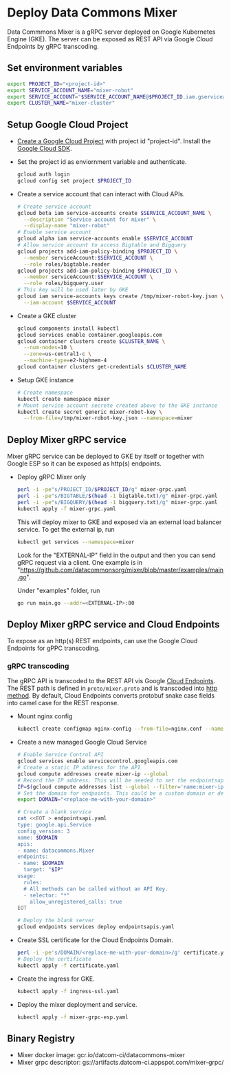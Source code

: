 # Deploy Data Commons Mixer

Data Commmons Mixer is a gRPC server deployed on Google Kubernetes Engine (GKE).
The server can be exposed as REST API via Google Cloud Endpoints by gRPC transcoding.

## Set environment variables

```bash
export PROJECT_ID="<project-id>"
export SERVICE_ACCOUNT_NAME="mixer-robot"
export SERVICE_ACCOUNT="$SERVICE_ACCOUNT_NAME@$PROJECT_ID.iam.gserviceaccount.com"
export CLUSTER_NAME="mixer-cluster"
```

## Setup Google Cloud Project

* [Create a Google Cloud Project](https://cloud.google.com/resource-manager/docs/creating-managing-projects)
    with project id "project-id". Install the [Google Cloud SDK](https://cloud.google.com/sdk/install).

* Set the project id as enviornment variable and authenticate.

  ```bash
  gcloud auth login
  gcloud config set project $PROJECT_ID
  ```

* Create a service account that can interact with Cloud APIs.

  ```bash
  # Create service account
  gcloud beta iam service-accounts create $SERVICE_ACCOUNT_NAME \
    --description "Service account for mixer" \
    --display-name "mixer-robot"
  # Enable service account
  gcloud alpha iam service-accounts enable $SERVICE_ACCOUNT
  # Allow service account to access Bigtable and Bigquery
  gcloud projects add-iam-policy-binding $PROJECT_ID \
    --member serviceAccount:$SERVICE_ACCOUNT \
    --role roles/bigtable.reader
  gcloud projects add-iam-policy-binding $PROJECT_ID \
    --member serviceAccount:$SERVICE_ACCOUNT \
    --role roles/bigquery.user
  # This key will be used later by GKE
  gcloud iam service-accounts keys create /tmp/mixer-robot-key.json \
    --iam-account $SERVICE_ACCOUNT
  ```

* Create a GKE cluster

  ```bash
  gcloud components install kubectl
  gcloud services enable container.googleapis.com
  gcloud container clusters create $CLUSTER_NAME \
    --num-nodes=10 \
    --zone=us-central1-c \
    --machine-type=e2-highmem-4
  gcloud container clusters get-credentials $CLUSTER_NAME
  ```

* Setup GKE instance

  ```bash
  # Create namespace
  kubectl create namespace mixer
  # Mount service account secrete created above to the GKE instance
  kubectl create secret generic mixer-robot-key \
    --from-file=/tmp/mixer-robot-key.json --namespace=mixer
  ```

## Deploy Mixer gRPC service

Mixer gRPC service can be deployed to GKE by itself or together with Google ESP
so it can be exposed as http(s) endpoints.

* Deploy gRPC Mixer only

  ```bash
  perl -i -pe"s/PROJECT_ID/$PROJECT_ID/g" mixer-grpc.yaml
  perl -i -pe"s/BIGTABLE/$(head -1 bigtable.txt)/g" mixer-grpc.yaml
  perl -i -pe"s/BIGQUERY/$(head -1 bigquery.txt)/g" mixer-grpc.yaml
  kubectl apply -f mixer-grpc.yaml
  ```

  This will deploy mixer to GKE and exposed via an external load balancer service.
  To get the external ip, run

  ```bash
  kubectl get services --namespace=mixer
  ```

  Look for the "EXTERNAL-IP" field in the output and then you can send gRPC
  request via a client. One example is in "https://github.com/datacommonsorg/mixer/blob/master/examples/main.go".

  Under "examples" folder, run

  ```bash
  go run main.go --addr=<EXTERNAL-IP>:80
  ```

## Deploy Mixer gRPC service and Cloud Endpoints

To expose as an http(s) REST endpoints, can use the Google Cloud Endpoints for gPPC transcoding.

### gRPC transcoding

The gRPC API is transcoded to the REST API vis Google [Cloud Endpoints](https://cloud.google.com/endpoints/docs/quickstart-endpoints).
The REST path is defined in `proto/mixer.proto` and is transcoded into [http method](https://cloud.google.com/endpoints/docs/grpc/transcoding#map_a_get_method).
By default, Cloud Endpoints converts protobuf snake case fields into camel case for the REST response.


* Mount nginx config

  ```bash
  kubectl create configmap nginx-config --from-file=nginx.conf --namespace=mixer
  ```

* Create a new managed Google Cloud Service

  ```bash
  # Enable Service Control API
  gcloud services enable servicecontrol.googleapis.com
  # Create a static IP address for the API
  gcloud compute addresses create mixer-ip --global
  # Record the IP address. This will be needed to set the endpointsapi.yaml
  IP=$(gcloud compute addresses list --global --filter='name:mixer-ip' --format='value(ADDRESS)')
  # Set the domain for endpoints. This could be a custom domain or default domain from Endpoints like xxx.endpoints.$PROJECT_ID.cloud.goog
  export DOMAIN="<replace-me-with-your-domain>"

  # Create a blank service
  cat <<EOT > endpointsapi.yaml
  type: google.api.Service
  config_version: 3
  name: $DOMAIN
  apis:
  - name: datacommons.Mixer
  endpoints:
  - name: $DOMAIN
    target: "$IP"
  usage:
    rules:
    # All methods can be called without an API Key.
    - selector: "*"
      allow_unregistered_calls: true
  EOT

  # Deploy the blank server
  gcloud endpoints services deploy endpointsapis.yaml
  ```

* Create SSL certificate for the Cloud Endpoints Domain.

  ```bash
  perl -i -pe's/DOMAIN/<replace-me-with-your-domain>/g' certificate.yaml
  # Deploy the certificate
  kubectl apply -f certificate.yaml
  ```

* Create the ingress for GKE.

  ```bash
  kubectl apply -f ingress-ssl.yaml
  ```

* Deploy the mixer deployment and service.

  ```bash
  kubectl apply -f mixer-grpc-esp.yaml
  ```

## Binary Registry

* Mixer docker image: gcr.io/datcom-ci/datacommons-mixer
* Mixer grpc descriptor: gs://artifacts.datcom-ci.appspot.com/mixer-grpc/
